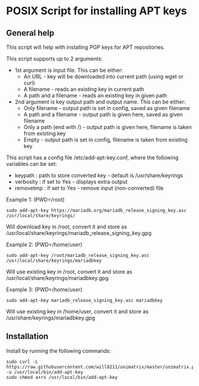 # POSIX Script for installing APT keys
## General help
This script will help with installing PGP keys for APT repositories.

This script supports up to 2 arguments:
  - 1st argument is input file. This can be either:
    - An URL - key will be downloaded into current path (using wget or curl)
    - A filename - reads an existing key in current path
    - A path and a filename - reads an existing key in given path
  - 2nd argument is key output path and output name. This can be either:
    - Only filename - output path is set in config, saved as given filename
    - A path and a filename - output path is given here, saved as given filename
    - Only a path (end with /) - output path is given here, filename is taken from existing key
    - Empty - output path is set in config, filename is taken from existing key

This script has a config file /etc/add-apt-key.conf, where the following variables can be set:
  - keypath   : path to store converted key - default is /usr/share/keyrings
  - verbosity : if set to Yes - displays extra output
  - removetmp : if set to Yes - remove input (non-converted) file

Example 1: (PWD=/root)

    sudo add-apt-key https://mariadb.org/mariadb_release_signing_key.asc /usr/local/share/keyrings/

Will download key in /root, convert it and store as /usr/local/share/keyrings/mariadb_release_signing_key.gpg

Example 2: (PWD=/home/user)

    sudo add-apt-key /root/mariadb_release_signing_key.asc /usr/local/share/keyrings/mariadbkey

Will use existing key in /root, convert it and store as /usr/local/share/keyrings/mariadbkey.gpg

Example 3: (PWD=/home/user)

    sudo add-apt-key mariadb_release_signing_key.asc mariadbkey

Will use existing key in /home/user, convert it and store as /usr/share/keyrings/mariadbkey.gpg

## Installation
Install by running the following commands:

    sudo curl -L https://raw.githubusercontent.com/will8211/unimatrix/master/unimatrix.py -o /usr/local/bin/add-apt-key
    sudo chmod a+rx /usr/local/bin/add-apt-key
